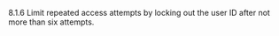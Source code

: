 8.1.6 Limit repeated access attempts 
by locking out the user ID after not 
more than six attempts. 


